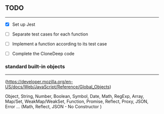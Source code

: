 ## TODO
---

- [x] Set up Jest
- [ ] Separate test cases for each function
- [ ] Implement a function according to its test case
- [ ] Complete the CloneDeep code 




### standard built-in objects
---
(https://developer.mozilla.org/en-US/docs/Web/JavaScript/Reference/Global_Objects)

Object, String, Number, Boolean, Symbol, Date, Math, RegExp, Array, Map/Set, WeakMap/WeakSet, Function, Promise, 
Reflect, Proxy, JSON, Error ...
(Math, Reflect, JSON  - No Constructor )

